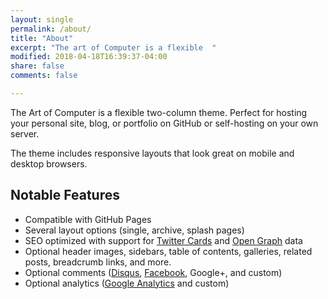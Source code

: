 ```yaml
---
layout: single
permalink: /about/
title: "About"
excerpt: "The art of Computer is a flexible  "
modified: 2018-04-18T16:39:37-04:00
share: false
comments: false

---
```


The Art of Computer is a flexible two-column theme. Perfect for hosting your personal site, blog, or portfolio on GitHub or self-hosting on your own server. 

The theme includes responsive layouts that look great on mobile and desktop browsers.


## Notable Features

- Compatible with GitHub Pages
- Several layout options (single, archive, splash pages)
- SEO optimized with support for [Twitter Cards](https://dev.twitter.com/cards/overview) and [Open Graph](http://ogp.me/) data
- Optional header images, sidebars, table of contents, galleries, related posts, breadcrumb links, and more.
- Optional comments ([Disqus](https://disqus.com/), [Facebook](https://developers.facebook.com/docs/plugins/comments), Google+, and custom)
- Optional analytics ([Google Analytics](https://www.google.com/analytics/) and custom)



